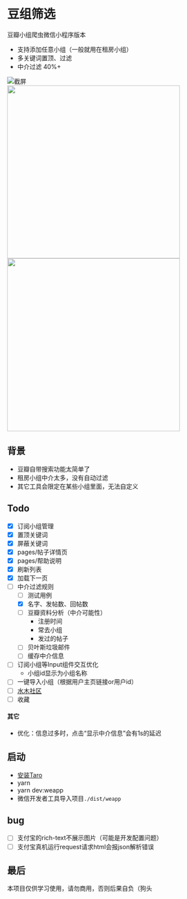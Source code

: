 # 豆组筛选
豆瓣小组爬虫微信小程序版本
* 支持添加任意小组（一般就用在租房小组）
* 多关键词置顶、过滤
* 中介过滤 40%+

![截屏](https://i.loli.net/2019/11/03/mRWHVG2NCilBwX1.jpg)<br/>
<img src="https://i.loli.net/2019/11/03/CZoJDXVwh4lAmdH.png" height="400" style="margin-right: 10px;" />
<img src="https://i.loli.net/2019/11/03/Y91QVhXxSFo3ypO.png" height="400" />


## 背景
* 豆瓣自带搜索功能太简单了
* 租房小组中介太多，没有自动过滤
* 其它工具会限定在某些小组里面，无法自定义


## Todo
* [x] 订阅小组管理
* [x] 置顶关键词
* [x] 屏蔽关键词
* [x] pages/帖子详情页
* [x] pages/帮助说明
* [x] 刷新列表
* [x] 加载下一页
* [ ] 中介过滤规则
  * [ ] 测试用例
  * [x] 名字、发帖数、回帖数
  * [ ] 豆瓣资料分析（中介可能性）
    * 注册时间
    * 常去小组
    * 发过的帖子
  * [ ] 贝叶斯垃圾邮件
  * [ ] 缓存中介信息
* [ ] 订阅小组等Input组件交互优化
  * 小组id显示为小组名称
* [ ] 一键导入小组（根据用户主页链接or用户id）
* [ ] [水木社区](http://www.newsmth.net/nForum/#!board/HouseRent)
* [ ] 收藏

#### 其它
* 优化：信息过多时，点击“显示中介信息”会有1s的延迟


## 启动
* [安装Taro](https://nervjs.github.io/taro/docs/GETTING-STARTED.html)
* yarn
* yarn dev:weapp
* 微信开发者工具导入项目`./dist/weapp`

## bug
* [ ] 支付宝的rich-text不展示图片（可能是开发配置问题）
* [ ] 支付宝真机运行request请求html会报json解析错误

## 最后
本项目仅供学习使用，请勿商用，否则后果自负（狗头
